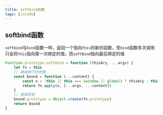 ```yaml
---
title: softbind函数
tags: [jsCode]
---
```


## softbind函数

`softbind`与`bind`函数一样，返回一个指向`this`的新的函数，但`bind`函数多次调用只会将`this`指向第一次绑定的值，而`softBind`指向最后绑定的值

```js
Function.prototype.softBind = function (thisAry, ...args) {
    let fn = this
    // 接收剩下的参数
    const bound = function (...content) {
        const o = !this || this === (window || global) ? thisAry : this
        return fn.apply(o, [...args, ...content])
    }
    // 替换原型
    bound.prototype = Object.create(fn.prototype)
    return bound
}
```